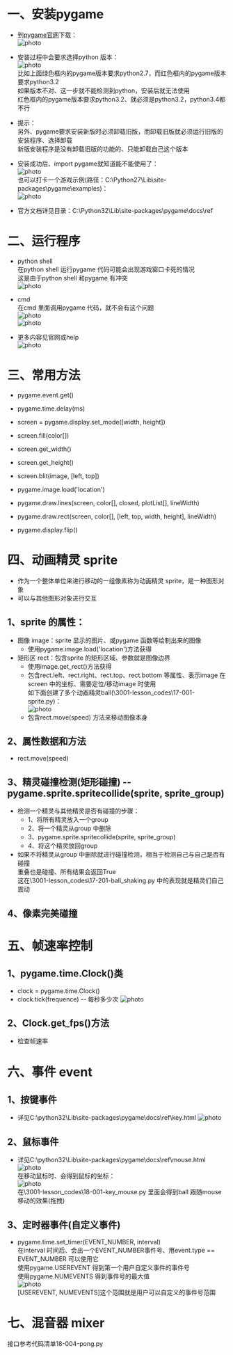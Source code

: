 # 一、安装pygame
* 到[pygame官网](http://www.pygame.org/download.shtml)下载：  
![photo](0000-photos/0035.png)  
* 安装过程中会要求选择python 版本：  
![photo](0000-photos/0034.png)  
比如上面绿色框内的pygame版本要求python2.7，而红色框内的pygame版本要求python3.2  
如果版本不对、这一步就不能检测到python，安装后就无法使用  
红色框内的pygame版本要求python3.2、就必须是python3.2，python3.4都不行  
* 提示：  
另外、pygame要求安装新版时必须卸载旧版，而卸载旧版就必须运行旧版的安装程序、选择卸载  
新版安装程序是没有卸载旧版的功能的、只能卸载自己这个版本  
* 安装成功后、import pygame就知道能不能使用了：  
![photo](0000-photos/0036.png)  
也可以打卡一个游戏示例(路径：C:\\Python27\\Lib\\site-packages\\pygame\\examples)：  
![photo](0000-photos/0040.png)  

* 官方文档详见目录：C:\\Python32\\Lib\\site-packages\\pygame\\docs\\ref  

# 二、运行程序
* python shell  
在python shell 运行pygame 代码可能会出现游戏窗口卡死的情况  
这是由于python shell 和pygame 有冲突  
![photo](0000-photos/0041.png)  

* cmd  
在cmd 里面调用pygame 代码，就不会有这个问题  
![photo](0000-photos/0043.png)  
![photo](0000-photos/0042.png)  

* 更多内容见官网或help  
![photo](0000-photos/0001.png)  


# 三、常用方法
* pygame.event.get()
* pygame.time.delay(ms)

* screen = pygame.display.set_mode([width, height])
* screen.fill(color[])
* screen.get_width()
* screen.get_height()
* screen.blit(image, [left, top])

* pygame.image.load('location')

* pygame.draw.lines(screen, color[], closed, plotList[], lineWidth)
* pygame.draw.rect(screen, color[], [left, top, width, height], lineWidth)
* pygame.display.flip()

# 四、动画精灵 sprite 
* 作为一个整体单位来进行移动的一组像素称为动画精灵 sprite，是一种图形对象  
* 可以与其他图形对象进行交互  

## 1、sprite 的属性：
* 图像 image：sprite 显示的图片、或pygame 函数等绘制出来的图像  
  * 使用pygame.image.load('location')方法获得  
* 矩形区 rect：包含sprite 的矩形区域、参数就是图像边界  
  * 使用image.get_rect()方法获得  
  * 包含rect.left、rect.right、rect.top、rect.bottom 等属性、表示image 在screen 中的坐标、需要定位/移动image 时使用  
如下面创建了多个动画精灵ball(\\3001-lesson_codes\\17-001-sprite.py)：  
![photo](0000-photos/0044.png)  
  * 包含rect.move(speed) 方法来移动图像本身  



## 2、属性数据和方法
* rect.move(speed)

## 3、精灵碰撞检测(矩形碰撞)  --  pygame.sprite.spritecollide(sprite, sprite_group)
* 检测一个精灵与其他精灵是否有碰撞的步骤：  
  * 1、将所有精灵放入一个group
  * 2、将一个精灵从group 中删除
  * 3、pygame.sprite.spritecollide(sprite, sprite_group)
  * 4、将这个精灵放回group
* 如果不将精灵从group 中删除就进行碰撞检测，相当于检测自己与自己是否有碰撞  
重叠也是碰撞、所有结果会返回True  
这在\\3001-lesson_codes\\17-201-ball_shaking.py 中的表现就是精灵们自己震动  

## 4、像素完美碰撞


# 五、帧速率控制
## 1、pygame.time.Clock()类
* clock = pygame.time.Clock()
* clock.tick(frequence)  --  每秒多少次
![photo](0000-photos/0045.png)  
## 2、Clock.get_fps()方法
* 检查帧速率  

# 六、事件 event
## 1、按键事件
* 详见C:\\python32\\Lib\\site-packages\\pygame\\docs\\ref\\key.html
![photo](0000-photos/0002.png)  
## 2、鼠标事件
* 详见C:\\python32\\Lib\\site-packages\\pygame\\docs\\ref\\mouse.html
![photo](0000-photos/0003.png)  
在移动鼠标时、会得到鼠标的坐标：  
![photo](0000-photos/0004.png)  
在\\3001-lesson_codes\\18-001-key_mouse.py 里面会得到ball 跟随mouse 移动的效果(拖拽)  

## 3、定时器事件(自定义事件)
* pygame.time.set_timer(EVENT_NUMBER, interval)  
在interval 时间后、会出一个EVENT_NUMBER事件号、用event.type == EVENT_NUMBER 可以使用它  
使用pygame.USEREVENT 得到第一个用户自定义事件的事件号  
使用pygame.NUMEVENTS 得到事件号的最大值  
![photo](0000-photos/0005.png)  
[USEREVENT, NUMEVENTS]这个范围就是用户可以自定义的事件号范围  

# 七、混音器 mixer
接口参考代码清单18-004-pong.py  